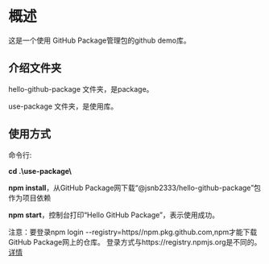 # 概述
这是一个使用 GitHub Package管理包的github demo库。

## 介绍文件夹
hello-github-package 文件夹，是package。

use-package 文件夹，是使用库。

## 使用方式
命令行:

**cd .\use-package\\**

**npm install**，从GitHub Package网下载“@jsnb2333/hello-github-package”包作为项目依赖

**npm start**，控制台打印“Hello GitHub Package”，表示使用成功。

注意：要登录npm login --registry=https//npm.pkg.github.com,npm才能下载GitHub Package网上的仓库。
登录方式与https://registry.npmjs.org是不同的。[详情](https://docs.github.com/zh/packages/working-with-a-github-packages-registry/working-with-the-npm-registry)